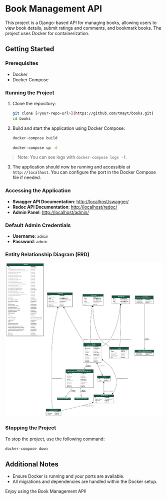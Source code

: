 
# Book Management API

This project is a Django-based API for managing books, allowing users to view book details, submit ratings and comments, and bookmark books. The project uses Docker for containerization.

## Getting Started

### Prerequisites

- Docker
- Docker Compose

### Running the Project

1. Clone the repository:

   ```bash
   git clone [<your-repo-url>](https://github.com/tmayt/books.git)
   cd books
   ```

2. Build and start the application using Docker Compose:

   ```bash
   docker-compose build
   ```
   ```bash
   docker-compose up -d
   ```
> Note: You can see logs with `docker-compose logs -f`.

3. The application should now be running and accessible at `http://localhost`. You can configure the port in the Docker Compose file if needed.

### Accessing the Application

- **Swagger API Documentation**: [http://localhost/swagger/](http://localhost/swagger/)
- **Redoc API Documentation**: [http://localhost/redoc/](http://localhost/redoc/)
- **Admin Panel**: [http://localhost/admin/](http://localhost/admin/)

### Default Admin Credentials

- **Username**: `admin`
- **Password**: `admin`

### Entity Relationship Diagram (ERD)

![ERD](backend/ERD.png)

### Stopping the Project

To stop the project, use the following command:

```bash
docker-compose down
```

## Additional Notes

- Ensure Docker is running and your ports are available.
- All migrations and dependencies are handled within the Docker setup.

Enjoy using the Book Management API!
